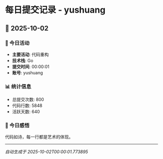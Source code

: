 # 每日提交记录 - yushuang

## 📅 2025-10-02

### 🎯 今日活动
- **主要活动**: 代码重构
- **技术栈**: Go
- **提交时间**: 00:00:01
- **账号**: yushuang

### 📊 统计信息
- 总提交次数: 800
- 代码行数: 5848
- 活跃天数: 640

### 💭 今日感悟
代码如诗，每一行都是艺术的体现。

---
*自动生成于 2025-10-02T00:00:01.773895*
